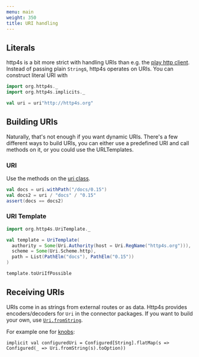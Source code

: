 ```yaml
---
menu: main
weight: 350
title: URI handling
---
```


## Literals

http4s is a bit more strict with handling URIs than e.g. the [play http client].
Instead of passing plain `String`s, http4s operates on URIs. You can construct
literal URI with

```scala mdoc:silent
import org.http4s._
import org.http4s.implicits._
```

```scala mdoc
val uri = uri"http://http4s.org"
```

## Building URIs

Naturally, that's not enough if you want dynamic URIs. There's a few different
ways to build URIs, you can either use a predefined URI and call methods on it,
or you could use the URLTemplates.

### URI

Use the methods on the [uri class].

```scala mdoc
val docs = uri.withPath("/docs/0.15")
val docs2 = uri / "docs" / "0.15"
assert(docs == docs2)
```

### URI Template

```scala mdoc:silent
import org.http4s.UriTemplate._
```

```scala mdoc
val template = UriTemplate(
  authority = Some(Uri.Authority(host = Uri.RegName("http4s.org"))),
  scheme = Some(Uri.Scheme.http),
  path = List(PathElm("docs"), PathElm("0.15"))
)

template.toUriIfPossible
```

## Receiving URIs
URIs come in as strings from external routes or as data. Http4s provides
encoders/decoders for `Uri` in the connector packages. If you want to build your
own, use [`Uri.fromString`].

For example one for [knobs]:

```
implicit val configuredUri = Configured[String].flatMap(s => Configured(_ => Uri.fromString(s).toOption))
```

[play http client]: https://www.playframework.com/documentation/2.5.x/api/scala/index.html#play.api.libs.ws.WS$
[uri class]: ../api/org/http4s/Uri
[knobs]: https://github.com/Verizon/knobs
[`Uri.fromString`]: ../api/index.html#org.http4s.Uri$@fromString(s:String):org.http4s.ParseResult[org.http4s.Uri]
